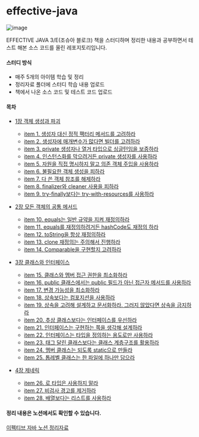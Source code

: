 # effective-java

![image](https://user-images.githubusercontent.com/49682056/216249756-01a72430-5a43-4956-8b1e-9692a2782c59.png)

EFFECTIVE JAVA 3/E(조슈아 블로크) 책을 스터디하며 정리한 내용과 공부하면서 테스트 해본 소스 코드를 올린 레포지토리입니다.

#### 스터디 방식
- 매주 5개의 아이템 학습 및 정리
- 정리자료 폴더에 스터디 학습 내용 업로드
- 책에서 나온 소스 코드 및 테스트 코드 업로드 

#### 목차
- [1장 객체 생성과 파괴](https://github.com/tkdals2317/effective-java/tree/master/%EC%A0%95%EB%A6%AC%20%EC%9E%90%EB%A3%8C/1%EC%9E%A5%20%EA%B0%9D%EC%B2%B4%EC%9D%98%20%EC%83%9D%EC%84%B1%EA%B3%BC%20%ED%8C%8C%EA%B4%B4)  
  - [item 1. 생성자 대신 정적 팩터리 메서드를 고려하라](https://github.com/tkdals2317/effective-java/blob/ee217e4cbc7dc9981b95f4f90b6e04955902a786/%EC%A0%95%EB%A6%AC%20%EC%9E%90%EB%A3%8C/%EA%B0%9D%EC%B2%B4%EC%9D%98%20%EC%83%9D%EC%84%B1%EA%B3%BC%20%ED%8C%8C%EA%B4%B4/item%201.%20%EC%83%9D%EC%84%B1%EC%9E%90%20%EB%8C%80%EC%8B%A0%20%EC%A0%95%EC%A0%81%20%ED%8C%A9%ED%84%B0%EB%A6%AC%20%EB%A9%94%EC%84%9C%EB%93%9C%EB%A5%BC%20%EA%B3%A0%EB%A0%A4%ED%95%98%EB%9D%BC.md)
  - [item 2. 생성자에 매개변수가 많다면 빌더를 고려하라](https://github.com/tkdals2317/effective-java/blob/master/%EC%A0%95%EB%A6%AC%20%EC%9E%90%EB%A3%8C/1%EC%9E%A5%20%EA%B0%9D%EC%B2%B4%EC%9D%98%20%EC%83%9D%EC%84%B1%EA%B3%BC%20%ED%8C%8C%EA%B4%B4/item%202.%20%EC%83%9D%EC%84%B1%EC%9E%90%EC%97%90%20%EB%A7%A4%EA%B0%9C%EB%B3%80%EC%88%98%EA%B0%80%20%EB%A7%8E%EB%8B%A4%EB%A9%B4%20%EB%B9%8C%EB%8D%94%EB%A5%BC%20%EA%B3%A0%EB%A0%A4%ED%95%98%EB%9D%BC.md)  
  - [item 3. private 생성자나 열거 타입으로 싱글턴임을 보증하라](https://github.com/tkdals2317/effective-java/blob/master/%EC%A0%95%EB%A6%AC%20%EC%9E%90%EB%A3%8C/1%EC%9E%A5%20%EA%B0%9D%EC%B2%B4%EC%9D%98%20%EC%83%9D%EC%84%B1%EA%B3%BC%20%ED%8C%8C%EA%B4%B4/item%203.%20private%20%EC%83%9D%EC%84%B1%EC%9E%90%EB%82%98%20%EC%97%B4%EA%B1%B0%20%ED%83%80%EC%9E%85%EC%9C%BC%EB%A1%9C%20%EC%8B%B1%EA%B8%80%ED%84%B4%EC%9E%84%EC%9D%84%20%EB%B3%B4%EC%A6%9D%ED%95%98%EB%9D%BC.md)
  - [item 4. 인스턴스화를 막으려거든 private 생성자를 사용하라](https://github.com/tkdals2317/effective-java/blob/master/%EC%A0%95%EB%A6%AC%20%EC%9E%90%EB%A3%8C/1%EC%9E%A5%20%EA%B0%9D%EC%B2%B4%EC%9D%98%20%EC%83%9D%EC%84%B1%EA%B3%BC%20%ED%8C%8C%EA%B4%B4/item%204.%20%EC%9D%B8%EC%8A%A4%ED%84%B4%EC%8A%A4%ED%99%94%EB%A5%BC%20%EB%A7%89%EC%9C%BC%EB%A0%A4%EA%B1%B0%EB%93%A0%20private%20%EC%83%9D%EC%84%B1%EC%9E%90%EB%A5%BC%20%EC%82%AC%EC%9A%A9%ED%95%98%EB%9D%BC.md)
  - [item 5. 자원을 직접 명시하지 말고 의존 객체 주입을 사용하라](https://github.com/tkdals2317/effective-java/blob/master/%EC%A0%95%EB%A6%AC%20%EC%9E%90%EB%A3%8C/1%EC%9E%A5%20%EA%B0%9D%EC%B2%B4%EC%9D%98%20%EC%83%9D%EC%84%B1%EA%B3%BC%20%ED%8C%8C%EA%B4%B4/item%205.%20%EC%9E%90%EC%9B%90%EC%9D%84%20%EC%A7%81%EC%A0%91%20%EB%AA%85%EC%8B%9C%ED%95%98%EC%A7%80%20%EB%A7%90%EA%B3%A0%20%EC%9D%98%EC%A1%B4%20%EA%B0%9D%EC%B2%B4%20%EC%A3%BC%EC%9E%85%EC%9D%84%20%EC%82%AC%EC%9A%A9%ED%95%98%EB%9D%BC.md)
  - [item 6. 불필요한 객체 생성을 피하라](https://github.com/tkdals2317/effective-java/blob/master/%EC%A0%95%EB%A6%AC%20%EC%9E%90%EB%A3%8C/1%EC%9E%A5%20%EA%B0%9D%EC%B2%B4%EC%9D%98%20%EC%83%9D%EC%84%B1%EA%B3%BC%20%ED%8C%8C%EA%B4%B4/item%206.%20%EB%B6%88%ED%95%84%EC%9A%94%ED%95%9C%20%EA%B0%9D%EC%B2%B4%20%EC%83%9D%EC%84%B1%EC%9D%84%20%ED%94%BC%ED%95%98%EB%9D%BC.md)
  - [item 7. 다 쓴 객체 참조를 해제하라](https://github.com/tkdals2317/effective-java/blob/master/%EC%A0%95%EB%A6%AC%20%EC%9E%90%EB%A3%8C/1%EC%9E%A5%20%EA%B0%9D%EC%B2%B4%EC%9D%98%20%EC%83%9D%EC%84%B1%EA%B3%BC%20%ED%8C%8C%EA%B4%B4/item%207.%20%EB%8B%A4%20%EC%93%B4%20%EA%B0%9D%EC%B2%B4%20%EC%B0%B8%EC%A1%B0%EB%A5%BC%20%ED%95%B4%EC%A0%9C%ED%95%98%EB%9D%BC.md)
  - [item 8. finalizer와 cleaner 사용을 피하라](https://github.com/tkdals2317/effective-java/blob/master/%EC%A0%95%EB%A6%AC%20%EC%9E%90%EB%A3%8C/1%EC%9E%A5%20%EA%B0%9D%EC%B2%B4%EC%9D%98%20%EC%83%9D%EC%84%B1%EA%B3%BC%20%ED%8C%8C%EA%B4%B4/item%208.%20finalizer%EC%99%80%20cleaner%20%EC%82%AC%EC%9A%A9%EC%9D%84%20%ED%94%BC%ED%95%98%EB%9D%BC.md)
  - [item 9. try-finally보다는 try-with-resources를 사용하라](https://github.com/tkdals2317/effective-java/blob/master/%EC%A0%95%EB%A6%AC%20%EC%9E%90%EB%A3%8C/1%EC%9E%A5%20%EA%B0%9D%EC%B2%B4%EC%9D%98%20%EC%83%9D%EC%84%B1%EA%B3%BC%20%ED%8C%8C%EA%B4%B4/item%209.%20try-finally%EB%B3%B4%EB%8B%A4%EB%8A%94%20try-with-resources%EB%A5%BC%20%EC%82%AC%EC%9A%A9%ED%95%98%EB%9D%BC.md)
- [2장 모든 객체의 공통 메서드](https://github.com/tkdals2317/effective-java/tree/master/%EC%A0%95%EB%A6%AC%20%EC%9E%90%EB%A3%8C/2%EC%9E%A5%20%EB%AA%A8%EB%93%A0%20%EA%B0%9D%EC%B2%B4%EC%9D%98%20%EA%B3%B5%ED%86%B5%20%EB%A9%94%EC%84%9C%EB%93%9C)
  - [item 10. equals는 일반 규약을 지켜 재정의하라](https://github.com/tkdals2317/effective-java/blob/master/%EC%A0%95%EB%A6%AC%20%EC%9E%90%EB%A3%8C/2%EC%9E%A5%20%EB%AA%A8%EB%93%A0%20%EA%B0%9D%EC%B2%B4%EC%9D%98%20%EA%B3%B5%ED%86%B5%20%EB%A9%94%EC%84%9C%EB%93%9C/item%2010.%20equals%EB%8A%94%20%EC%9D%BC%EB%B0%98%20%EA%B7%9C%EC%95%BD%EC%9D%84%20%EC%A7%80%EC%BC%9C%20%EC%9E%AC%EC%A0%95%EC%9D%98%ED%95%98%EB%9D%BC.md)
  - [item 11. equals를 재정의하려거든 hashCode도 재정의 하라](https://github.com/tkdals2317/effective-java/blob/master/%EC%A0%95%EB%A6%AC%20%EC%9E%90%EB%A3%8C/2%EC%9E%A5%20%EB%AA%A8%EB%93%A0%20%EA%B0%9D%EC%B2%B4%EC%9D%98%20%EA%B3%B5%ED%86%B5%20%EB%A9%94%EC%84%9C%EB%93%9C/item%2011.%20equals%EB%A5%BC%20%EC%9E%AC%EC%A0%95%EC%9D%98%ED%95%98%EB%A0%A4%EA%B1%B0%EB%93%A0%20hashCode%EB%8F%84%20%EC%9E%AC%EC%A0%95%EC%9D%98%20%ED%95%98%EB%9D%BC.md)
  - [item 12. toString을 항상 재정의하라](https://github.com/tkdals2317/effective-java/blob/master/%EC%A0%95%EB%A6%AC%20%EC%9E%90%EB%A3%8C/2%EC%9E%A5%20%EB%AA%A8%EB%93%A0%20%EA%B0%9D%EC%B2%B4%EC%9D%98%20%EA%B3%B5%ED%86%B5%20%EB%A9%94%EC%84%9C%EB%93%9C/item%2012.%20toString%EC%9D%84%20%ED%95%AD%EC%83%81%20%EC%9E%AC%EC%A0%95%EC%9D%98%ED%95%98%EB%9D%BC.md)
  - [item 13. clone 재정의는 주의해서 진행하라](https://github.com/tkdals2317/effective-java/blob/master/%EC%A0%95%EB%A6%AC%20%EC%9E%90%EB%A3%8C/2%EC%9E%A5%20%EB%AA%A8%EB%93%A0%20%EA%B0%9D%EC%B2%B4%EC%9D%98%20%EA%B3%B5%ED%86%B5%20%EB%A9%94%EC%84%9C%EB%93%9C/item%2013.%20clone%20%EC%9E%AC%EC%A0%95%EC%9D%98%EB%8A%94%20%EC%A3%BC%EC%9D%98%ED%95%B4%EC%84%9C%20%EC%A7%84%ED%96%89%ED%95%98%EB%9D%BC.md)
  - [item 14. Comparable을 구현할지 고려하라](https://github.com/tkdals2317/effective-java/blob/master/%EC%A0%95%EB%A6%AC%20%EC%9E%90%EB%A3%8C/2%EC%9E%A5%20%EB%AA%A8%EB%93%A0%20%EA%B0%9D%EC%B2%B4%EC%9D%98%20%EA%B3%B5%ED%86%B5%20%EB%A9%94%EC%84%9C%EB%93%9C/item%2014.%20Comparable%EC%9D%84%20%EA%B5%AC%ED%98%84%ED%95%A0%EC%A7%80%20%EA%B3%A0%EB%A0%A4%ED%95%98%EB%9D%BC.md)

- [3장 클래스와 인터페이스](https://github.com/tkdals2317/effective-java/tree/master/%EC%A0%95%EB%A6%AC%20%EC%9E%90%EB%A3%8C/3%EC%9E%A5%20%ED%81%B4%EB%9E%98%EC%8A%A4%EC%99%80%20%EC%9D%B8%ED%84%B0%ED%8E%98%EC%9D%B4%EC%8A%A4)  
  - [item 15. 클래스와 멤버 접근 권한을 최소화하라](https://github.com/tkdals2317/effective-java/blob/master/%EC%A0%95%EB%A6%AC%20%EC%9E%90%EB%A3%8C/3%EC%9E%A5%20%ED%81%B4%EB%9E%98%EC%8A%A4%EC%99%80%20%EC%9D%B8%ED%84%B0%ED%8E%98%EC%9D%B4%EC%8A%A4/item%2015.%20%ED%81%B4%EB%9E%98%EC%8A%A4%EC%99%80%20%EB%A9%A4%EB%B2%84%20%EC%A0%91%EA%B7%BC%20%EA%B6%8C%ED%95%9C%EC%9D%84%20%EC%B5%9C%EC%86%8C%ED%99%94%ED%95%98%EB%9D%BC.md)
  - [item 16. public 클래스에서는 public 필드가 아닌 접근자 메서드를 사용하라](https://github.com/tkdals2317/effective-java/blob/master/%EC%A0%95%EB%A6%AC%20%EC%9E%90%EB%A3%8C/3%EC%9E%A5%20%ED%81%B4%EB%9E%98%EC%8A%A4%EC%99%80%20%EC%9D%B8%ED%84%B0%ED%8E%98%EC%9D%B4%EC%8A%A4/item%2016.%20public%20%ED%81%B4%EB%9E%98%EC%8A%A4%EC%97%90%EC%84%9C%EB%8A%94%20public%20%ED%95%84%EB%93%9C%EA%B0%80%20%EC%95%84%EB%8B%8C%20%EC%A0%91%EA%B7%BC%EC%9E%90%20%EB%A9%94%EC%84%9C%EB%93%9C%EB%A5%BC%20%EC%82%AC%EC%9A%A9%ED%95%98%EB%9D%BC.md)
  - [item 17. 변경 가능성을 최소화하라](https://github.com/tkdals2317/effective-java/blob/master/%EC%A0%95%EB%A6%AC%20%EC%9E%90%EB%A3%8C/3%EC%9E%A5%20%ED%81%B4%EB%9E%98%EC%8A%A4%EC%99%80%20%EC%9D%B8%ED%84%B0%ED%8E%98%EC%9D%B4%EC%8A%A4/item%2017.%20%EB%B3%80%EA%B2%BD%20%EA%B0%80%EB%8A%A5%EC%84%B1%EC%9D%84%20%EC%B5%9C%EC%86%8C%ED%99%94%ED%95%98%EB%9D%BC.md)
  - [item 18. 상속보다는 컴포지션을 사용하라](https://github.com/tkdals2317/effective-java/blob/master/%EC%A0%95%EB%A6%AC%20%EC%9E%90%EB%A3%8C/3%EC%9E%A5%20%ED%81%B4%EB%9E%98%EC%8A%A4%EC%99%80%20%EC%9D%B8%ED%84%B0%ED%8E%98%EC%9D%B4%EC%8A%A4/item%2018.%20%EC%83%81%EC%86%8D%EB%B3%B4%EB%8B%A4%EB%8A%94%20%EC%BB%B4%ED%8F%AC%EC%A7%80%EC%85%98%EC%9D%84%20%EC%82%AC%EC%9A%A9%ED%95%98%EB%9D%BC.md)
  - [item 19. 상속을 고려해 설계하고 문서화하라. 그러지 않았다면 상속을 금지하라](https://github.com/tkdals2317/effective-java/blob/master/%EC%A0%95%EB%A6%AC%20%EC%9E%90%EB%A3%8C/3%EC%9E%A5%20%ED%81%B4%EB%9E%98%EC%8A%A4%EC%99%80%20%EC%9D%B8%ED%84%B0%ED%8E%98%EC%9D%B4%EC%8A%A4/item%2019.%20%EC%83%81%EC%86%8D%EC%9D%84%20%EA%B3%A0%EB%A0%A4%ED%95%B4%20%EC%84%A4%EA%B3%84%ED%95%98%EA%B3%A0%20%EB%AC%B8%EC%84%9C%ED%99%94%ED%95%98%EB%9D%BC.md)
  - [item 20. 추상 클래스보다는 인터페이스를 우선하라](https://github.com/tkdals2317/effective-java/blob/master/%EC%A0%95%EB%A6%AC%20%EC%9E%90%EB%A3%8C/3%EC%9E%A5%20%ED%81%B4%EB%9E%98%EC%8A%A4%EC%99%80%20%EC%9D%B8%ED%84%B0%ED%8E%98%EC%9D%B4%EC%8A%A4/item%2020.%20%EC%B6%94%EC%83%81%20%ED%81%B4%EB%9E%98%EC%8A%A4%EB%B3%B4%EB%8B%A4%EB%8A%94%20%EC%9D%B8%ED%84%B0%ED%8E%98%EC%9D%B4%EC%8A%A4%EB%A5%BC%20%EC%9A%B0%EC%84%A0%ED%95%98%EB%9D%BC.md)
  - [item 21. 인터페이스는 구현하는 쪽을 생각해 설계하라](https://github.com/tkdals2317/effective-java/blob/master/%EC%A0%95%EB%A6%AC%20%EC%9E%90%EB%A3%8C/3%EC%9E%A5%20%ED%81%B4%EB%9E%98%EC%8A%A4%EC%99%80%20%EC%9D%B8%ED%84%B0%ED%8E%98%EC%9D%B4%EC%8A%A4/item%2021.%20%EC%9D%B8%ED%84%B0%ED%8E%98%EC%9D%B4%EC%8A%A4%EB%8A%94%20%EA%B5%AC%ED%98%84%ED%95%98%EB%8A%94%20%EC%AA%BD%EC%9D%84%20%EC%83%9D%EA%B0%81%ED%95%B4%20%EC%84%A4%EA%B3%84%ED%95%98%EB%9D%BC.md)
  - [item 22. 인터페이스는 타입을 정의하는 용도로만 사용하라](https://github.com/tkdals2317/effective-java/blob/master/%EC%A0%95%EB%A6%AC%20%EC%9E%90%EB%A3%8C/3%EC%9E%A5%20%ED%81%B4%EB%9E%98%EC%8A%A4%EC%99%80%20%EC%9D%B8%ED%84%B0%ED%8E%98%EC%9D%B4%EC%8A%A4/item%2022.%20%EC%9D%B8%ED%84%B0%ED%8E%98%EC%9D%B4%EC%8A%A4%EB%8A%94%20%ED%83%80%EC%9E%85%EC%9D%84%20%EC%A0%95%EC%9D%98%ED%95%98%EB%8A%94%20%EC%9A%A9%EB%8F%84%EB%A1%9C%EB%A7%8C%20%EC%82%AC%EC%9A%A9%ED%95%98%EB%9D%BC.md)
  - [item 23. 태그 달린 클래스보다는 클래스 계층구조를 활용하라](https://github.com/tkdals2317/effective-java/blob/master/%EC%A0%95%EB%A6%AC%20%EC%9E%90%EB%A3%8C/3%EC%9E%A5%20%ED%81%B4%EB%9E%98%EC%8A%A4%EC%99%80%20%EC%9D%B8%ED%84%B0%ED%8E%98%EC%9D%B4%EC%8A%A4/item%2023.%20%ED%83%9C%EA%B7%B8%20%EB%8B%AC%EB%A6%B0%20%ED%81%B4%EB%9E%98%EC%8A%A4%EB%B3%B4%EB%8B%A4%EB%8A%94%20%ED%81%B4%EB%9E%98%EC%8A%A4%20%EA%B3%84%EC%B8%B5%EA%B5%AC%EC%A1%B0%EB%A5%BC%20%ED%99%9C%EC%9A%A9%ED%95%98%EB%9D%BC.md)
  - [item 24. 멤버 클래스는 되도록 static으로 만들라](https://github.com/tkdals2317/effective-java/blob/master/%EC%A0%95%EB%A6%AC%20%EC%9E%90%EB%A3%8C/3%EC%9E%A5%20%ED%81%B4%EB%9E%98%EC%8A%A4%EC%99%80%20%EC%9D%B8%ED%84%B0%ED%8E%98%EC%9D%B4%EC%8A%A4/item%2024.%20%EB%A9%A4%EB%B2%84%20%ED%81%B4%EB%9E%98%EC%8A%A4%EB%8A%94%20%EB%90%98%EB%8F%84%EB%A1%9D%20static%EC%9C%BC%EB%A1%9C%20%EB%A7%8C%EB%93%A4%EB%9D%BC.md)
  - [item 25. 톱레벨 클래스는 한 파일에 하나만 담으라](https://github.com/tkdals2317/effective-java/blob/master/%EC%A0%95%EB%A6%AC%20%EC%9E%90%EB%A3%8C/3%EC%9E%A5%20%ED%81%B4%EB%9E%98%EC%8A%A4%EC%99%80%20%EC%9D%B8%ED%84%B0%ED%8E%98%EC%9D%B4%EC%8A%A4/item%2025.%20%ED%86%B1%EB%A0%88%EB%B2%A8%20%ED%81%B4%EB%9E%98%EC%8A%A4%EB%8A%94%20%ED%95%9C%20%ED%8C%8C%EC%9D%BC%EC%97%90%20%ED%95%98%EB%82%98%EB%A7%8C%20%EB%8B%B4%EC%9C%BC%EB%9D%BC.md)

- [4장 제네릭](https://github.com/tkdals2317/effective-java/tree/master/%EC%A0%95%EB%A6%AC%20%EC%9E%90%EB%A3%8C/4%EC%9E%A5%20%EC%A0%9C%EB%84%A4%EB%A6%AD)
  - [item 26. 로 타입은 사용하지 말라](https://github.com/tkdals2317/effective-java/blob/master/%EC%A0%95%EB%A6%AC%20%EC%9E%90%EB%A3%8C/4%EC%9E%A5%20%EC%A0%9C%EB%84%A4%EB%A6%AD/item%2026.%20%EB%A1%9C%20%ED%83%80%EC%9E%85%EC%9D%80%20%EC%82%AC%EC%9A%A9%ED%95%98%EC%A7%80%20%EB%A7%90%EB%9D%BC.md)
  - [item 27. 비검사 경고를 제거하라](https://github.com/tkdals2317/effective-java/blob/master/%EC%A0%95%EB%A6%AC%20%EC%9E%90%EB%A3%8C/4%EC%9E%A5%20%EC%A0%9C%EB%84%A4%EB%A6%AD/item%2027.%20%EB%B9%84%EA%B2%80%EC%82%AC%20%EA%B2%BD%EA%B3%A0%EB%A5%BC%20%EC%A0%9C%EA%B1%B0%ED%95%98%EB%9D%BC.md)
  - [item 28. 배열보다는 리스트를 사용하라](https://github.com/tkdals2317/effective-java/blob/master/%EC%A0%95%EB%A6%AC%20%EC%9E%90%EB%A3%8C/4%EC%9E%A5%20%EC%A0%9C%EB%84%A4%EB%A6%AD/item%2028.%20%EB%B0%B0%EC%97%B4%EB%B3%B4%EB%8B%A4%EB%8A%94%20%EB%A6%AC%EC%8A%A4%ED%8A%B8%EB%A5%BC%20%EC%82%AC%EC%9A%A9%ED%95%98%EB%9D%BC.md)

#### 정리 내용은 노션에서도 확인할 수 있습니다.

[이펙티브 자바 노션 정리자료](https://handy-gladiolus-4a5.notion.site/ee068f60419f41a6a2ec62f69e3599e3)
